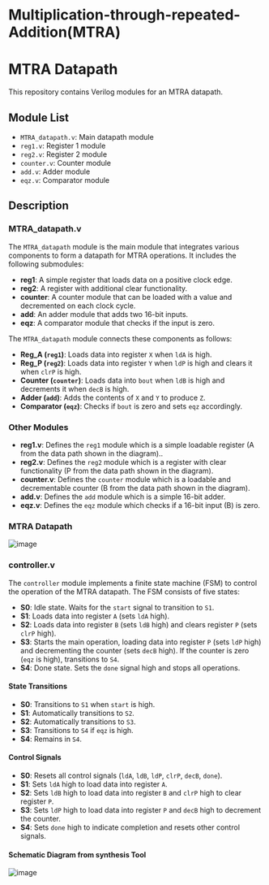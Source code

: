 # Multiplication-through-repeated-Addition(MTRA)
# MTRA Datapath

This repository contains Verilog modules for an MTRA datapath.

## Module List

- `MTRA_datapath.v`: Main datapath module
- `reg1.v`: Register 1 module
- `reg2.v`: Register 2 module
- `counter.v`: Counter module
- `add.v`: Adder module
- `eqz.v`: Comparator module

## Description

### MTRA_datapath.v

The `MTRA_datapath` module is the main module that integrates various components to form a datapath for MTRA operations. It includes the following submodules:

- **reg1**: A simple register that loads data on a positive clock edge.
- **reg2**: A register with additional clear functionality.
- **counter**: A counter module that can be loaded with a value and decremented on each clock cycle.
- **add**: An adder module that adds two 16-bit inputs.
- **eqz**: A comparator module that checks if the input is zero.

The `MTRA_datapath` module connects these components as follows:

- **Reg_A (`reg1`)**: Loads data into register `X` when `ldA` is high.
- **Reg_P (`reg2`)**: Loads data into register `Y` when `ldP` is high and clears it when `clrP` is high.
- **Counter (`counter`)**: Loads data into `bout` when `ldB` is high and decrements it when `decB` is high.
- **Adder (`add`)**: Adds the contents of `X` and `Y` to produce `Z`.
- **Comparator (`eqz`)**: Checks if `bout` is zero and sets `eqz` accordingly.

### Other Modules

- **reg1.v**: Defines the `reg1` module which is a simple loadable register (A from the data path shown in the diagram)..
- **reg2.v**: Defines the `reg2` module which is a register with clear functionality (P from the data path shown in the diagram).
- **counter.v**: Defines the `counter` module which is a loadable and decrementable counter (B from the data path shown in the diagram).
- **add.v**: Defines the `add` module which is a simple 16-bit adder.
- **eqz.v**: Defines the `eqz` module which checks if a 16-bit input (B) is zero.



### MTRA Datapath
![image](https://github.com/Nirvan-Mishra-09/Multiplication-through-repeated-Addition/assets/127642231/49463a28-a23d-4ff0-b897-dd6929a53dad)

### controller.v

The `controller` module implements a finite state machine (FSM) to control the operation of the MTRA datapath. The FSM consists of five states:

- **S0**: Idle state. Waits for the `start` signal to transition to `S1`.
- **S1**: Loads data into register `A` (sets `ldA` high).
- **S2**: Loads data into register `B` (sets `ldB` high) and clears register `P` (sets `clrP` high).
- **S3**: Starts the main operation, loading data into register `P` (sets `ldP` high) and decrementing the counter (sets `decB` high). If the counter is zero (`eqz` is high), transitions to `S4`.
- **S4**: Done state. Sets the `done` signal high and stops all operations.

#### State Transitions
- **S0**: Transitions to `S1` when `start` is high.
- **S1**: Automatically transitions to `S2`.
- **S2**: Automatically transitions to `S3`.
- **S3**: Transitions to `S4` if `eqz` is high.
- **S4**: Remains in `S4`.

#### Control Signals
- **S0**: Resets all control signals (`ldA`, `ldB`, `ldP`, `clrP`, `decB`, `done`).
- **S1**: Sets `ldA` high to load data into register `A`.
- **S2**: Sets `ldB` high to load data into register `B` and `clrP` high to clear register `P`.
- **S3**: Sets `ldP` high to load data into register `P` and `decB` high to decrement the counter.
- **S4**: Sets `done` high to indicate completion and resets other control signals.

#### Schematic Diagram from synthesis Tool
![image](https://github.com/Nirvan-Mishra-09/Multiplication-through-repeated-Addition/assets/127642231/cab4e32c-80c7-4073-a628-e68c9e2d8275)

